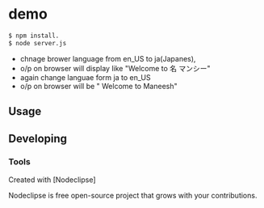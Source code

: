 

# demo
   ```sh
$ npm install. 
$ node server.js

```
 - chnage brower language from en_US to ja(Japanes), 
 - o/p on browser will display like "Welcome to 名 マンシー"
 - again change languae form ja to en_US 
 - o/p on browser will be " Welcome to Maneesh"
## Usage



## Developing



### Tools

Created with [Nodeclipse]
 
Nodeclipse is free open-source project that grows with your contributions.
